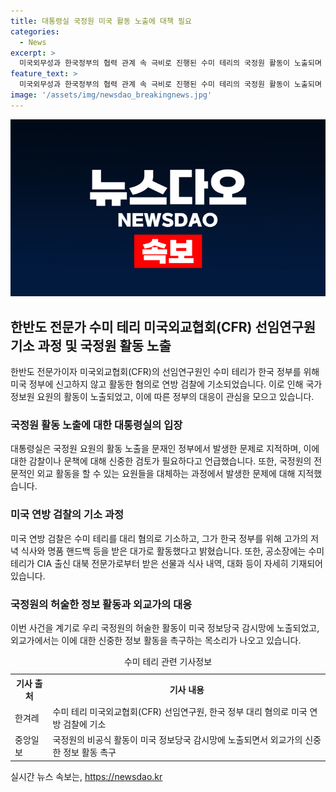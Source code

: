 ```yaml
---
title: 대통령실 국정원 미국 활동 노출에 대책 필요
categories:
  - News
excerpt: >
  미국외무성과 한국정부의 협력 관계 속 극비로 진행된 수미 테리의 국정원 활동이 노출되며 미국 연방 검찰에 기소되었다. 대통령실은 이를 문정부의 문제로 지적하며 감찰과 문책을 검토하겠다고 밝혔다. 수사서에는 국정원 요원과의 흔적뿐 아니라 폐쇄회로(CC)TV 사진까지 상세히 포함되어 있어 국정원의 허술한 활동이 미국 정보당국에 노출된 것으로 보이며 외교가는 신중한 정보활동을 촉구하고 있다.
feature_text: >
  미국외무성과 한국정부의 협력 관계 속 극비로 진행된 수미 테리의 국정원 활동이 노출되며 미국 연방 검찰에 기소되었다. 대통령실은 이를 문정부의 문제로 지적하며 감찰과 문책을 검토하겠다고 밝혔다. 수사서에는 국정원 요원과의 흔적뿐 아니라 폐쇄회로(CC)TV 사진까지 상세히 포함되어 있어 국정원의 허술한 활동이 미국 정보당국에 노출된 것으로 보이며 외교가는 신중한 정보활동을 촉구하고 있다.
image: '/assets/img/newsdao_breakingnews.jpg'
---
```


<p><img src="/assets/img/newsdao_breakingnews.jpg" alt="pcversion 속보" /></p>

<h2 data-ke-size="size26">한반도 전문가 수미 테리 미국외교협회(CFR) 선임연구원 기소 과정 및 국정원 활동 노출</h2>

<p data-ke-size="size16">한반도 전문가이자 미국외교협회(CFR)의 선임연구원인 수미 테리가 한국 정부를 위해 미국 정부에 신고하지 않고 활동한 혐의로 연방 검찰에 기소되었습니다. 이로 인해 국가정보원 요원의 활동이 노출되었고, 이에 따른 정부의 대응이 관심을 모으고 있습니다.</p>

<h3 data-ke-size="size23">국정원 활동 노출에 대한 대통령실의 입장</h3>

<p data-ke-size="size16">대통령실은 국정원 요원의 활동 노출을 문재인 정부에서 발생한 문제로 지적하며, 이에 대한 감찰이나 문책에 대해 신중한 검토가 필요하다고 언급했습니다. 또한, 국정원의 전문적인 외교 활동을 할 수 있는 요원들을 대체하는 과정에서 발생한 문제에 대해 지적했습니다.</p>

<h3 data-ke-size="size23">미국 연방 검찰의 기소 과정</h3>

<p data-ke-size="size16">미국 연방 검찰은 수미 테리를 대리 혐의로 기소하고, 그가 한국 정부를 위해 고가의 저녁 식사와 명품 핸드백 등을 받은 대가로 활동했다고 밝혔습니다. 또한, 공소장에는 수미 테리가 CIA 출신 대북 전문가로부터 받은 선물과 식사 내역, 대화 등이 자세히 기재되어 있습니다.</p>

<h3 data-ke-size="size23">국정원의 허술한 정보 활동과 외교가의 대응</h3>

<p data-ke-size="size16">이번 사건을 계기로 우리 국정원의 허술한 활동이 미국 정보당국 감시망에 노출되었고, 외교가에서는 이에 대한 신중한 정보 활동을 촉구하는 목소리가 나오고 있습니다.</p>

<table>
  <caption>수미 테리 관련 기사정보</caption>
  <tr>
    <th>기사 출처</th>
    <th>기사 내용</th>
  </tr>
  <tr>
    <td>한겨레</td>
    <td>수미 테리 미국외교협회(CFR) 선임연구원, 한국 정부 대리 혐의로 미국 연방 검찰에 기소</td>
  </tr>
  <tr>
    <td>중앙일보</td>
    <td>국정원의 비공식 활동이 미국 정보당국 감시망에 노출되면서 외교가의 신중한 정보 활동 촉구</td>
  </tr>
</table>
실시간 뉴스 속보는, <a href="https://newsdao.kr" rel="dofollow">https://newsdao.kr</a>


